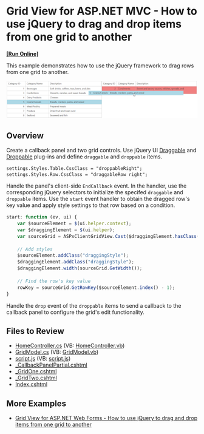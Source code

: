 # Grid View for ASP.NET MVC - How to use jQuery to drag and drop items from one grid to another
<!-- run online -->
**[[Run Online]](https://codecentral.devexpress.com/t116869/)**
<!-- run online end -->

This example demonstrates how to use the jQuery framework to drag rows from one grid to another.

![Drag and drop grid rows](DragAndDropGridRows.png)

## Overview

Create a callback panel and two grid controls. Use jQuery UI [Draggable](https://jqueryui.com/draggable) and [Droppable](https://jqueryui.com/droppable) plug-ins and define `draggable` and `droppable` items.

```cshtml
settings.Styles.Table.CssClass = "droppableRight";
settings.Styles.Row.CssClass = "draggableRow right";
```

Handle the panel's client-side `EndCallback` event. In the handler, use the corresponding jQuery selectors to initialize the specifed `draggable` and `droppable` items. Use the `start` event handler to obtain the dragged row's key value and apply style settings to that row based on a condition.

```js
start: function (ev, ui) {
    var $sourceElement = $(ui.helper.context);
    var $draggingElement = $(ui.helper);
    var sourceGrid = ASPxClientGridView.Cast($draggingElement.hasClass("left") ? "gridOne" : "gridTwo");

    // Add styles
    $sourceElement.addClass("draggingStyle");
    $draggingElement.addClass("draggingStyle");
    $draggingElement.width(sourceGrid.GetWidth());

    // Find the row's key value
    rowKey = sourceGrid.GetRowKey($sourceElement.index() - 1);
}
```

Handle the `drop` event of the `droppable` items to send a callback to the callback panel to configure the grid's edit functionality.

## Files to Review

* [HomeController.cs](./CS/dragDropMvc/Controllers/HomeController.cs) (VB: [HomeController.vb](./VB/dragDropMvc/Controllers/HomeController.vb))
* [GridModel.cs](./CS/dragDropMvc/Models/GridModel.cs) (VB: [GridModel.vb](./VB/dragDropMvc/Models/GridModel.vb))
* [script.js](./CS/dragDropMvc/Scripts/script.js) (VB: [script.js](./VB/dragDropMvc/Scripts/script.js))
* [_CallbackPanelPartial.cshtml](./CS/dragDropMvc/Views/Home/_CallbackPanelPartial.cshtml)
* [_GridOne.cshtml](./CS/dragDropMvc/Views/Home/_GridOne.cshtml)
* [_GridTwo.cshtml](./CS/dragDropMvc/Views/Home/_GridTwo.cshtml)
* [Index.cshtml](./CS/dragDropMvc/Views/Home/Index.cshtml)

## More Examples

* [Grid View for ASP.NET Web Forms - How to use jQuery to drag and drop items from one grid to another](https://github.com/DevExpress-Examples/asp-net-web-forms-grid-use-jquery-to-drag-and-drop-rows)
